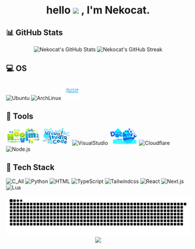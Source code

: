 <h1 align="center">hello  <img src = "https://raw.githubusercontent.com/MartinHeinz/MartinHeinz/master/wave.gif" width = 30px> , I'm Nekocat.</h1>

## 📊 GitHub Stats

<div align="center">
  <img src="https://github-readme-stats.vercel.app/api?username=Catneko-0422&show_icons=true&theme=tokyonight&hide_border=true&bg_color=0D1117" width="48%" alt="Nekocat's GitHub Stats"/>
  <img src="https://github-readme-streak-stats.herokuapp.com/?user=Catneko-0422&theme=tokyonight&hide_border=true&background=0D1117" width="48%" alt="Nekocat's GitHub Streak"/>
</div>

## 💻 OS
<p>
  <img height="48" alt="Ubuntu" src="https://raw.githubusercontent.com/Ender-Wiggin2019/ServiceLogos/main/Ubuntu/Ubuntu.png">
  <img height="48" alt="ArchLinux" src="https://raw.githubusercontent.com/Ender-Wiggin2019/ServiceLogos/main/ArchLinux/ArchLinux.png">
  <img height="48" alt="Windows" src="https://raw.githubusercontent.com//Shiroiame-Kusu/ProgrammingVTuberLogos-Windows/main/Windows/WindowsLogoShadow.png">
</p>

## 🔨 Tools
<p>
  <img height="48" alt="Neovim" src="https://raw.githubusercontent.com/Aikoyori/ProgrammingVTuberLogos/main/Neovim/NeovimLogo.png">
  <img height="48" alt="VSCode" src="https://raw.githubusercontent.com/Aikoyori/ProgrammingVTuberLogos/main/VSCode/VSCode.png">
  <img height="48" alt="VisualStudio" src="https://vtuber-style-logos.vercel.app/DownloadedLogos/VisualStudio/VisualStudioLogo.png">
  <img height="48" alt="Docker" src="https://raw.githubusercontent.com/Aikoyori/ProgrammingVTuberLogos/main/Docker/DockerLogo.png">
  <img height="48" alt="Cloudflare" src="https://raw.githubusercontent.com/Ender-Wiggin2019/ServiceLogos/main/Cloudflare/Cloudflare.png">
  <img height="48" alt="Node.js" src="https://raw.githubusercontent.com/Ender-Wiggin2019/ServiceLogos/main/Node.js/Node.js.png">
  
</p>

## 📝 Tech Stack
<p>
  <img height="48" alt="C_All" src="https://raw.githubusercontent.com/Ender-Wiggin2019/ServiceLogos/main/C%2CC%23%2CC%2B%2B/All.png">
  <img height="48" alt="Python" src="https://raw.githubusercontent.com/Ender-Wiggin2019/ServiceLogos/main/Python/Python.png">
  <img height="48" alt="HTML" src="https://raw.githubusercontent.com/Ender-Wiggin2019/ServiceLogos/main/Html/HTML.png">
  <img height="48" alt="TypeScript" src="https://raw.githubusercontent.com/Ender-Wiggin2019/ServiceLogos/main/TypeScript/TypeScript.png">
  <img height="48" alt="Tailwindcss" src="https://raw.githubusercontent.com/Ender-Wiggin2019/ServiceLogos/main/Tailwindcss/Tailwindcss6.png">
  <img height="48" alt="React" src="https://raw.githubusercontent.com/Ender-Wiggin2019/ServiceLogos/main/React/React.png">
  <img height="48" alt="Next.js" src="https://raw.githubusercontent.com/Ender-Wiggin2019/ServiceLogos/main/Next.js/Next.js.png">
  <img height="48" alt="Lua" src="https://vtuber-style-logos.vercel.app/DownloadedLogos/Lua/Lua.png">
</p>


<div align="center">
    
</div>

<div align="center">
  <picture>
    <source media="(prefers-color-scheme: dark)" srcset="https://raw.githubusercontent.com/Catneko-0422/Catneko-0422/refs/heads/output/github-contribution-grid-snake-dark.svg" />
    <source media="(prefers-color-scheme: light)" srcset="https://raw.githubusercontent.com/Catneko-0422/Catneko-0422/refs/heads/output/github-contribution-grid-snake.svg" />
    <img alt="github-snake" src="https://raw.githubusercontent.com/Catneko-0422/Catneko-0422/refs/heads/output/github-contribution-grid-snake.svg" /> 
  </picture>
  <img src="https://capsule-render.vercel.app/api?type=waving&color=gradient&height=100&section=footer"/>
</div>
